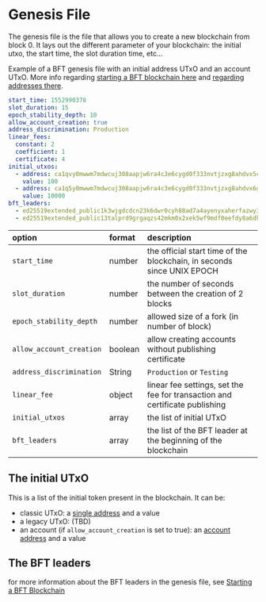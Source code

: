 # Genesis File

The genesis file is the file that allows you to create a new blockchain
from block 0. It lays out the different parameter of your blockchain:
the initial utxo, the start time, the slot duration time, etc...

Example of a BFT genesis file with an initial address UTxO and an account UTxO.
More info regarding [starting a BFT blockchain here](./starting_bft_blockchain.md)
and [regarding addresses there](./cli_address.md).

```yaml
start_time: 1552990378
slot_duration: 15
epoch_stability_depth: 10
allow_account_creation: true
address_discrimination: Production
linear_fees:
  constant: 2
  coefficient: 1
  certificate: 4
initial_utxos:
  - address: ca1qvy0mwwm7mdwcuj308aapjw6ra4c3e6cygd0f333nvtjzxg8ahdvx5c3cy4
    value: 100
  - address: ca1q5y0mwwm7mdwcuj308aapjw6ra4c3e6cygd0f333nvtjzxg8ahdvx6g5gwu
    value: 10000
bft_leaders:
  - ed25519extended_public1k3wjgdcdcn23k6dwr0cyh88ad7a4ayenyxaherfazwy363pyy8wqppn7j3
  - ed25519extended_public13talprd9grgaqzs42mkm0x2xek5wf9mdf0eefdy8a6dk5grka2gstrp3en
```

| option | format | description |
|:-------|:-------|:------------|
| `start_time` | number | the official start time of the blockchain, in seconds since UNIX EPOCH |
| `slot_duration` | number | the number of seconds between the creation of 2 blocks |
| `epoch_stability_depth` | number | allowed size of a fork (in number of block) |
| `allow_account_creation` | boolean | allow creating accounts without publishing certificate |
| `address_discrimination` | String | `Production` or `Testing` |
| `linear_fee` | object | linear fee settings, set the fee for transaction and certificate publishing |
| `initial_utxos` | array | the list of initial UTxO |
| `bft_leaders` | array | the list of the BFT leader at the beginning of the blockchain |

## The initial UTxO

This is a list of the initial token present in the blockchain. It can be:

* classic UTxO: a [single address](./cli_address.md#address-for-utxo) and a value
* a legacy UTxO: (TBD)
* an account (if `allow_account_creation` is set to true): an
  [account address](./cli_address.md#address-for-account) and a value

## The BFT leaders

for more information about the BFT leaders in the genesis file, see
[Starting a BFT Blockchain](./starting_bft_blockchain.md)
